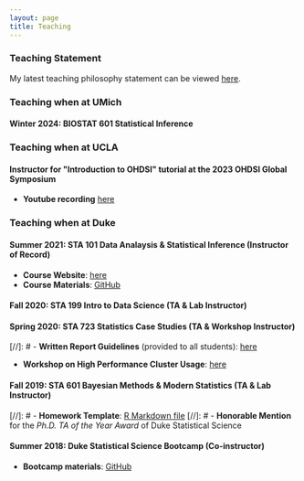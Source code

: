```yaml
---
layout: page
title: Teaching
---
```


### Teaching Statement
My latest teaching philosophy statement can be viewed [here](https://fanbu1995.github.io/teaching/teaching_statement.pdf).


### Teaching when at UMich

#### Winter 2024: BIOSTAT 601 Statistical Inference


### Teaching when at UCLA

#### Instructor for "Introduction to OHDSI" tutorial at the 2023 OHDSI Global Symposium

- **Youtube recording** [here](https://youtu.be/7-T9a8I1uN8?si=VzUUn8M04FOEHFPD&t=3680)


### Teaching when at Duke

#### Summer 2021: STA 101 Data Analaysis & Statistical Inference (Instructor of Record)

- **Course Website**: [here](https://sites.google.com/view/sta101-001-summer2021/home)
- **Course Materials**: [GitHub](https://github.com/fanbu1995/sta101-materials)

#### Fall 2020: STA 199 Intro to Data Science (TA & Lab Instructor)

#### Spring 2020: STA 723 Statistics Case Studies (TA & Workshop Instructor)

[//]: # - **Written Report Guidelines** (provided to all students): [here](https://fanbu1995.github.io/teaching/Case_Studies_Written_Report_Guideline.pdf)
- **Workshop on High Performance Cluster Usage**: [here](https://github.com/STA-723/cluster_overview)

#### Fall 2019: STA 601 Bayesian Methods & Modern Statistics (TA & Lab Instructor)

[//]: # - **Homework Template**: [R Markdown file](https://fanbu1995.github.io/teaching/hw_template.rmd)
[//]: # - **Honorable Mention** for the _Ph.D. TA of the Year Award_ of Duke Statistical Science

#### Summer 2018: Duke Statistical Science Bootcamp (Co-instructor)

- **Bootcamp materials**: [GitHub](https://github.com/fanbu1995/DukeStatSciBootcamp2018)



